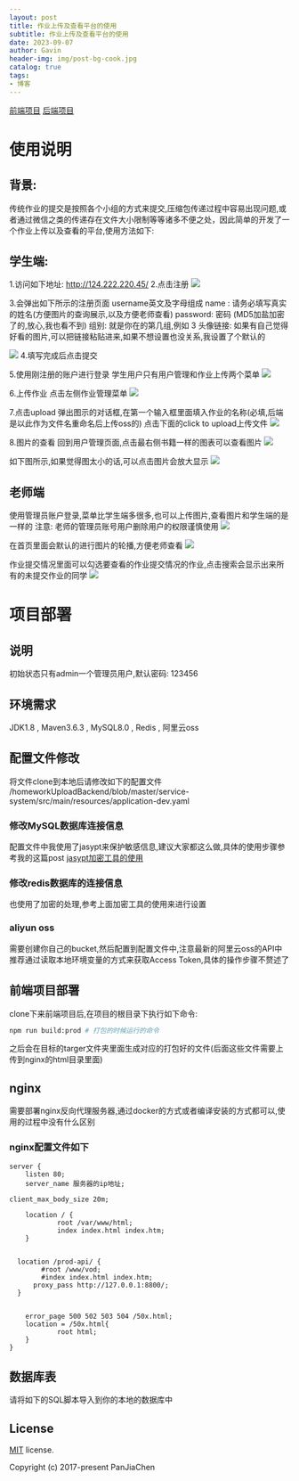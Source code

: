 ```yaml
---
layout: post
title: 作业上传及查看平台的使用
subtitle: 作业上传及查看平台的使用
date: 2023-09-07
author: Gavin
header-img: img/post-bg-cook.jpg
catalog: true
tags:
- 博客
---
```

[前端项目](https://github.com/vectorstone/homeworkUploadFront.git)
[后端项目](https://github.com/vectorstone/homeworkUploadBackend.git)
# 使用说明
## 背景:
传统作业的提交是按照各个小组的方式来提交,压缩包传递过程中容易出现问题,或者通过微信之类的传递存在文件大小限制等等诸多不便之处，因此简单的开发了一个作业上传以及查看的平台,使用方法如下:

## 学生端:
1.访问如下地址:
http://124.222.220.45/
2.点击注册
![](https://obsidiantuchuanggavin.oss-cn-beijing.aliyuncs.com/img/Pasted%20image%2020230920145329.png)

3.会弹出如下所示的注册页面
username英文及字母组成
name : 请务必填写真实的姓名(方便图片的查询展示,以及方便老师查看)
password: 密码 (MD5加盐加密了的,放心,我也看不到)
组别: 就是你在的第几组,例如 3
头像链接: 如果有自己觉得好看的图片,可以把链接粘贴进来,如果不想设置也没关系,我设置了个默认的

![](https://obsidiantuchuanggavin.oss-cn-beijing.aliyuncs.com/img/Pasted%20image%2020230920144514.png)
4.填写完成后点击提交

5.使用刚注册的账户进行登录
学生用户只有用户管理和作业上传两个菜单
![](https://obsidiantuchuanggavin.oss-cn-beijing.aliyuncs.com/img/Pasted%20image%2020230907225857.png)

6.上传作业
点击左侧作业管理菜单
![](https://obsidiantuchuanggavin.oss-cn-beijing.aliyuncs.com/img/Pasted%20image%2020230907225938.png)

7.点击upload
弹出图示的对话框,在第一个输入框里面填入作业的名称(必填,后端是以此作为文件名重命名后上传oss的)
点击下面的click to upload上传文件
![](https://obsidiantuchuanggavin.oss-cn-beijing.aliyuncs.com/img/Pasted%20image%2020230920144606.png)



8.图片的查看
回到用户管理页面,点击最右侧书籍一样的图表可以查看图片
![](https://obsidiantuchuanggavin.oss-cn-beijing.aliyuncs.com/img/Pasted%20image%2020230920144729.png)

如下图所示,如果觉得图太小的话,可以点击图片会放大显示
![](https://obsidiantuchuanggavin.oss-cn-beijing.aliyuncs.com/img/Pasted%20image%2020230920144752.png)


## 老师端
使用管理员账户登录,菜单比学生端多很多,也可以上传图片,查看图片和学生端的是一样的
注意: 老师的管理员账号用户删除用户的权限谨慎使用
![](https://obsidiantuchuanggavin.oss-cn-beijing.aliyuncs.com/img/Pasted%20image%2020230920144858.png)

在首页里面会默认的进行图片的轮播,方便老师查看
![](https://obsidiantuchuanggavin.oss-cn-beijing.aliyuncs.com/img/Pasted%20image%2020230920144947.png)

作业提交情况里面可以勾选要查看的作业提交情况的作业,点击搜索会显示出来所有的未提交作业的同学
![](https://obsidiantuchuanggavin.oss-cn-beijing.aliyuncs.com/img/Pasted%20image%2020230920145105.png)

# 项目部署
## 说明
初始状态只有admin一个管理员用户,默认密码: 123456
## 环境需求
JDK1.8 , Maven3.6.3 , MySQL8.0 , Redis , 阿里云oss
## 配置文件修改
将文件clone到本地后请修改如下的配置文件
/homeworkUploadBackend/blob/master/service-system/src/main/resources/application-dev.yaml
### 修改MySQL数据库连接信息
配置文件中我使用了jasypt来保护敏感信息,建议大家都这么做,具体的使用步骤参考我的这篇post
[jasypt加密工具的使用](http://wswxgpp.eu.org/2023/09/07/springboot%E9%A1%B9%E7%9B%AE%E4%B8%AD%E9%81%BF%E5%85%8D%E6%9A%B4%E9%9C%B2%E6%95%8F%E6%84%9F%E4%BF%A1%E6%81%AF%E7%9A%84%E6%96%B9%E6%B3%95/)
### 修改redis数据库的连接信息
也使用了加密的处理,参考上面加密工具的使用来进行设置
### aliyun oss
需要创建你自己的bucket,然后配置到配置文件中,注意最新的阿里云oss的API中推荐通过读取本地环境变量的方式来获取Access Token,具体的操作步骤不赘述了
## 前端项目部署
clone下来前端项目后,在项目的根目录下执行如下命令:
```sh
npm run build:prod # 打包的时候运行的命令
```
之后会在目标的targer文件夹里面生成对应的打包好的文件(后面这些文件需要上传到nginx的html目录里面)
## nginx
需要部署nginx反向代理服务器,通过docker的方式或者编译安装的方式都可以,使用的过程中没有什么区别
### nginx配置文件如下
```nginx
server {                                                                          
	listen 80;                                                        
	server_name 服务器的ip地址;
  
client_max_body_size 20m;
                       
	location / {                                                      
			root /var/www/html;                                            
			index index.html index.htm;                               
	}

 
  location /prod-api/ {                                                      
  		#root /www/vod;                                            
  		#index index.html index.htm;
      proxy_pass http://127.0.0.1:8800/;                               
  }
  
 
	error_page 500 502 503 504 /50x.html;                             
	location = /50x.html{                                             
			root html;                                                
	}                                                                 
}

```

## 数据库表
请将如下的SQL脚本导入到你的本地的数据库中


## License

[MIT](https://github.com/PanJiaChen/vue-admin-template/blob/master/LICENSE) license.

Copyright (c) 2017-present PanJiaChen
